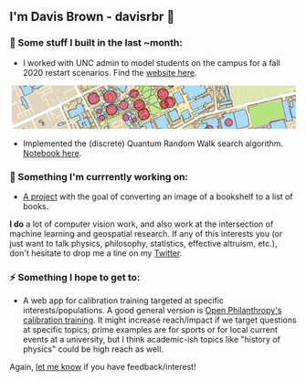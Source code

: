 ## I'm Davis Brown - davisrbr 👋 

### 🤖 Some stuff I built in the last ~month:

- I worked with UNC admin to model students on the campus for a fall 2020 restart scenarios. Find the [website here](https://davisrbr.github.io/fall2020unc/).

<p align="center">
  <img src="https://github.com/davisrbr/davisrbr/blob/master/media/geographic_slice.png" alt="Student movements" width="500"/>
</p>

- Implemented the (discrete) Quantum Random Walk search algorithm. [Notebook here](https://github.com/nickk124/quantumsearch/blob/master/random_walk_search.ipynb).

### 🔨 Something I'm currrently working on:

- [A project](https://github.com/davisrbr/bookRecognition) with the goal of converting an image of a bookshelf to a list of books.

**I do** a lot of computer vision work, and also work at the intersection of machine learning and geospatial research. If any of this interests you (or just want to talk physics, philosophy, statistics, effective altruism, etc.), don't hesitate to drop me a line on my [Twitter](https://twitter.com/davisbrownr).  

### ⚡ Something I hope to get to: 

- A web app for calibration training targeted at specific interests/populations. A good general version is [Open Philanthropy's calibration training](https://www.openphilanthropy.org/calibration). It might increase reach/impact if we target questions at specific topics; prime examples are for sports or for local current events at a university, but I think academic-ish topics like "history of physics" could be high reach as well. 

Again, [let me know](https://twitter.com/davisbrownr) if you have feedback/interest!
